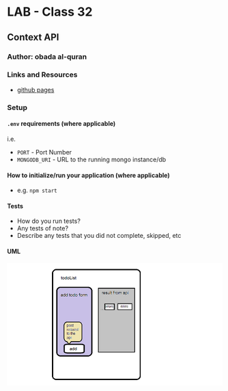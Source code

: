 # LAB - Class 32

## Context API

### Author: obada al-quran

### Links and Resources

- [github pages](https://obadeh.github.io/Custom-Hooks/)

### Setup

#### `.env` requirements (where applicable)

i.e.

- `PORT` - Port Number
- `MONGODB_URI` - URL to the running mongo instance/db

#### How to initialize/run your application (where applicable)

- e.g. `npm start`

#### Tests

- How do you run tests?
- Any tests of note?
- Describe any tests that you did not complete, skipped, etc

#### UML

![uml](./todo2.png)